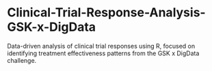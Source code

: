 # Clinical-Trial-Response-Analysis-GSK-x-DigData
Data-driven analysis of clinical trial responses using R, focused on identifying treatment effectiveness patterns from the GSK x DigData challenge.
